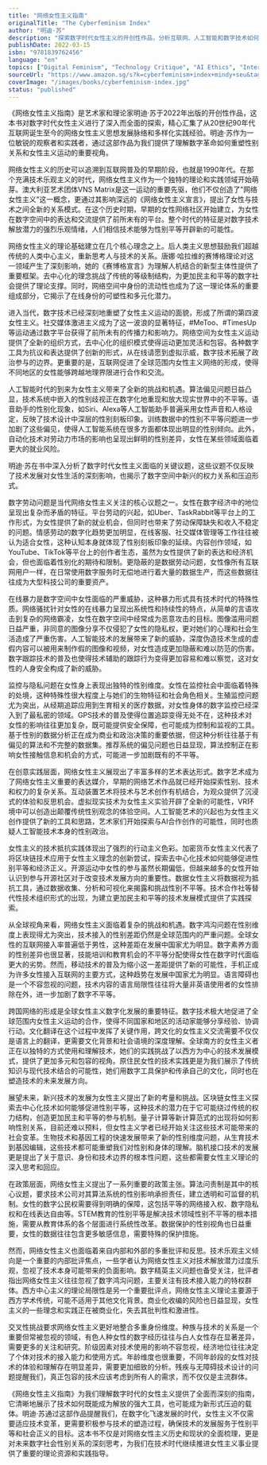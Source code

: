 ```yaml
---
title: "网络女性主义指南"
originalTitle: "The Cyberfeminism Index"
author: "明迪·苏"
description: "探索数字时代女性主义的开创性作品，分析互联网、人工智能和数字技术如何重塑性别关系和女性主义实践。"
publishDate: 2022-03-15
isbn: "9781839762456"
language: "en"
topics: ["Digital Feminism", "Technology Critique", "AI Ethics", "Internet Culture", "Fourth Wave Feminism"]
sourceUrl: "https://www.amazon.sg/s?k=cyberfeminism+index+mindy+seu&tag=inkrupt-22"
coverImage: "/images/books/cyberfeminism-index.jpg"
status: "published"
---
```


《网络女性主义指南》是艺术家和理论家明迪·苏于2022年出版的开创性作品，这本书对数字时代女性主义进行了深入而全面的探索，精心汇集了从20世纪90年代互联网诞生至今的网络女性主义思想发展脉络和多样化实践经验。明迪·苏作为一位敏锐的观察者和实践者，通过这部作品为我们提供了理解数字革命如何重塑性别关系和女性主义运动的重要视角。

网络女性主义的历史可以追溯到互联网普及的早期阶段，也就是1990年代。在那个充满技术乐观主义的时代，网络女性主义作为一个独特的理论和实践领域开始萌芽。澳大利亚艺术团体VNS Matrix是这一运动的重要先驱，他们不仅创造了"网络女性主义"这一概念，更通过其影响深远的《网络女性主义宣言》，提出了女性与技术之间全新的关系模式。在这个历史时期，早期的女性网络社区开始建立，为女性在数字空间中的表达和交流提供了前所未有的平台。整个时代的特征是对数字技术解放潜力的强烈乐观情绪，人们相信技术能够为性别平等开辟新的可能性。

网络女性主义的理论基础建立在几个核心理念之上。后人类主义思想鼓励我们超越传统的人类中心主义，重新思考人与技术的关系。唐娜·哈拉维的赛博格理论对这一领域产生了深刻影响，她的《赛博格宣言》为理解人机结合的新型主体性提供了重要框架。去中心化的理念挑战了传统的等级制结构，为更加民主和平等的数字社会提供了理论支撑。同时，网络空间中身份的流动性也成为了这一理论体系的重要组成部分，它揭示了在线身份的可塑性和多元化潜力。

进入当代，数字技术已经深刻地重塑了女性主义运动的面貌，形成了所谓的第四波女性主义。社交媒体激进主义成为了这一波浪的显著特征，#MeToo、#TimesUp等运动通过数字平台获得了前所未有的传播力和影响力。网络空间为女性主义运动提供了全新的组织方式，去中心化的组织模式使得运动更加灵活和包容。各种数字工具为抗议和表达提供了创新的形式，从在线请愿到虚拟示威，数字技术拓展了政治参与的边界。更重要的是，互联网促进了全球范围内女性主义网络的形成，使得不同地区的女性能够跨越地理界限进行合作和交流。

人工智能时代的到来为女性主义带来了全新的挑战和机遇。算法偏见问题日益凸显，技术系统中嵌入的性别歧视正在数字化地重现和放大现实世界中的不平等。语音助手的性别化现象，如Siri、Alexa等人工智能助手普遍采用女性声音和人格设定，反映了技术设计中深层的性别刻板印象。训练数据中的性别不平等问题进一步加剧了这些偏见，使得人工智能系统在很多方面都体现出明显的性别倾向。此外，自动化技术对劳动力市场的影响也呈现出鲜明的性别差异，女性在某些领域面临着更大的就业风险。

明迪·苏在书中深入分析了数字时代女性主义面临的关键议题，这些议题不仅反映了技术发展对女性生活的深刻影响，也揭示了数字空间中新兴的权力关系和压迫形式。

数字劳动问题是当代网络女性主义关注的核心议题之一。女性在数字经济中的地位呈现出复杂而矛盾的特征。平台劳动的兴起，如Uber、TaskRabbit等平台上的工作形式，为女性提供了新的就业机会，但同时也带来了劳动保障缺失和收入不稳定的问题。情感劳动的数字化趋势更加明显，在线客服、社交媒体管理等工作往往被认为适合女性，这种认知本身就体现了性别刻板印象的延续。内容创作领域，如YouTube、TikTok等平台上的创作者生态，虽然为女性提供了新的表达和经济机会，但也面临着性别化的期待和限制。更隐蔽的是数据劳动问题，女性像所有互联网用户一样，在日常使用数字服务时无偿地进行着大量的数据生产，而这些数据往往成为大型科技公司的重要资产。

在线暴力是数字空间中女性面临的严重威胁，这种暴力形式具有技术时代的特殊性质。网络骚扰针对女性的在线暴力呈现出系统性和持续性的特点，从简单的言语攻击到复杂的网络霸凌，女性在数字空间中经常成为恶意攻击的目标。图像滥用问题日益严重，非同意的图像分享不仅侵犯了女性的隐私权，更对她们的心理和社会生活造成了严重伤害。人工智能技术的发展带来了新的威胁，深度伪造技术生成的虚假内容可以被用来制作假的图像和视频，对女性造成更加隐蔽和难以防范的伤害。数字跟踪技术的普及也使得技术辅助的跟踪行为变得更加容易和难以察觉，这对女性的人身安全构成了新的威胁。

监控与隐私问题在女性身上表现出独特的性别维度。女性在监控社会中面临着特殊的处境，这种特殊性很大程度上与她们的生物特征和社会角色相关。生殖监控问题尤为突出，从经期追踪应用到生育相关的医疗数据，对女性身体的数字监控已经深入到了最私密的领域。GPS技术的普及使得位置追踪变得无处不在，这种技术对女性的影响往往更加复杂，既可能提供安全保障，也可能成为控制和监视的工具。基于性别的数据分析正在成为商业和政治决策的重要依据，但这种分析往往基于有偏见的算法和不完整的数据集。推荐系统的偏见问题也日益显现，算法控制正在影响女性接触信息和机会的方式，可能进一步加剧既有的不平等。

在创意实践层面，网络女性主义展现出了丰富多样的艺术表达形式。数字艺术成为了网络女性主义重要的表达媒介，早期的网络艺术作品就已经开始探索性别、技术和权力的复杂关系。互动装置艺术将技术与艺术创作有机结合，为观众提供了沉浸式的体验和反思机会。虚拟现实技术为女性主义实验开辟了全新的可能性，VR环境中可以创造出颠覆传统性别观念的体验空间。人工智能艺术的兴起也为女性主义创作提供了新的工具和思路，艺术家们开始探索与AI合作创作的可能性，同时也质疑人工智能技术本身的性别政治。

女性主义的技术抵抗实践体现出了强烈的行动主义色彩。加密货币女性主义代表了将区块链技术应用于女性主义理念的创新尝试，探索去中心化技术如何能够促进性别平等和经济正义。开源运动中女性的参与虽然长期偏低，但越来越多的女性开始认识到参与开源社区对于改变技术发展方向的重要性。数据女性主义将数据视为抵抗工具，通过数据收集、分析和可视化来揭露和挑战性别不平等。技术合作社等替代性技术组织形式的出现，为建立更加民主和平等的技术发展模式提供了实践探索。

从全球视角来看，网络女性主义面临着复杂的挑战和机遇。数字鸿沟问题在性别维度上表现得尤为突出，技术接入的性别差距仍然是全球范围内的严重问题。全球女性的互联网接入率普遍低于男性，这种差距在发展中国家尤为明显。数字素养方面的性别差异也很显著，技能培训和教育机会的不平等分配使得女性在数字时代面临更大的劣势。然而，移动技术的普及为缩小这一差距提供了新的可能性，手机正成为许多女性接入互联网的主要方式，这种趋势在发展中国家尤为明显。语言障碍也是一个不容忽视的问题，技术内容的语言局限性往往将大量非英语使用者的女性排除在外，进一步加剧了数字不平等。

跨国网络的形成是全球女性主义数字化发展的重要特征。数字技术极大地促进了全球范围内女性主义运动的合作，使得不同国家和地区的活动家能够分享经验、协调行动。文化翻译在这个过程中发挥了关键作用，跨文化的女性主义交流需要不仅仅是语言上的翻译，更需要文化背景和社会语境的深度理解。全球南方的女性主义者正在以独特的方式使用和理解技术，她们的实践挑战了以西方为中心的技术发展模式，提供了更加多元和包容的视角。原住民女性的技术实践更是为我们展示了传统知识与现代技术结合的可能性，她们用数字工具保护和传承自己的文化，同时也在塑造技术的未来发展方向。

展望未来，新兴技术的发展为女性主义提出了新的考量和挑战。区块链女性主义探索去中心化技术如何能够促进性别平等，这种技术的潜力在于它可能绕过传统的权力结构，创造更加民主和平等的参与机制。量子计算等新计算范式的出现将如何影响性别关系，目前还难以预料，但女性主义学者已经开始关注这些技术可能带来的社会变革。生物技术和基因工程的快速发展带来了新的性别维度问题，从生育技术到基因编辑，这些技术都可能重塑我们对性别和身体的理解。脑机接口技术的发展更是提出了关于意识、身份和技术边界的根本性问题，这些都需要女性主义理论的深入思考和回应。

在政策层面，网络女性主义提出了一系列重要的政策主张。算法问责制是其中的核心议题，要求技术公司对其算法系统的性别影响承担责任，建立透明和可监督的机制。女性的数字公民权需要得到明确的保障，这包括平等的网络接入权、数字隐私权和在线表达自由等。STEM教育的性别平等是解决技术领域性别不平等的根本措施，需要从教育体系的各个层面进行系统性改革。数据保护的性别视角也日益重要，女性的数据往往包含更多敏感信息，需要特殊的保护措施。

然而，网络女性主义也面临着来自内部和外部的多重批评和反思。技术乐观主义倾向是一个重要的内部批评焦点，一些学者认为网络女性主义对技术解放潜力过度乐观，忽视了技术本身可能带来的负面影响。数字精英主义问题也备受关注，批评者指出网络女性主义往往忽视了数字鸿沟问题，主要关注有技术接入能力的特权群体。西方中心主义的理论局限性是另一个重要批评点，网络女性主义理论主要源于西方学术传统，可能不适用于其他文化背景。商业化收编的风险也日益显现，女性主义的一些理念和实践正在被商业化，失去其批判性和激进性。

交叉性挑战要求网络女性主义更好地整合多重身份维度。种族与技术的关系是一个重要但常被忽视的领域，有色人种女性的数字经历往往与白人女性存在显著差异，需要更多的关注和研究。阶级因素对技术使用的影响不容忽视，经济地位往往决定了个体对技术的接入能力和使用方式。年龄维度也很重要，不同年龄段的女性对技术的体验和理解存在明显差异，需要更加细致的分析。残疾与无障碍技术设计的问题提醒我们，真正包容的技术应该考虑到所有人的需求，而不仅仅是主流群体。

《网络女性主义指南》为我们理解数字时代的女性主义提供了全面而深刻的指南，它清晰地展示了技术如何既能成为解放的强大工具，也可能成为新形式压迫的载体。明迪·苏通过这部作品提醒我们，在数字化飞速发展的时代，女性主义不仅需要适应技术变革，更需要积极参与技术的塑造过程，确保技术的发展服务于性别平等和社会正义的目标。这本书不仅是对网络女性主义历史和现状的全面梳理，更是对未来数字社会性别关系的深刻思考，为我们在技术时代继续推进女性主义事业提供了重要的理论资源和实践指导。
